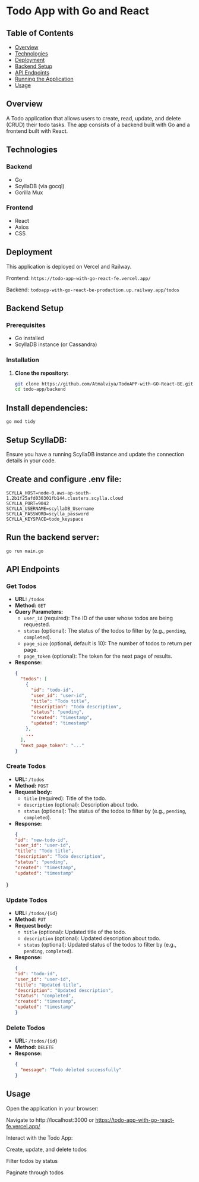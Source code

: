 # Todo App with Go and React

## Table of Contents
- [Overview](#overview)
- [Technologies](#technologies)
- [Deployment](#deployment)
- [Backend Setup](#backend-setup)
- [API Endpoints](#api-endpoints)
- [Running the Application](#running-the-application)
- [Usage](#usage)

## Overview
A Todo application that allows users to create, read, update, and delete (CRUD) their todo tasks. The app consists of a backend built with Go and a frontend built with React.

## Technologies
### Backend
- Go
- ScyllaDB (via gocql)
- Gorilla Mux

### Frontend
- React
- Axios
- CSS


## Deployment
This application is deployed on Vercel and Railway.

Frontend: `https://todo-app-with-go-react-fe.vercel.app/`

Backend: `todoapp-with-go-react-be-production.up.railway.app/todos`

## Backend Setup

### Prerequisites
- Go installed
- ScyllaDB instance (or Cassandra)

### Installation
1. **Clone the repository:**
   ```bash
   git clone https://github.com/Atmalviya/TodoAPP-with-GO-React-BE.git
   cd todo-app/backend

## Install dependencies:
    go mod tidy

## Setup ScyllaDB:
Ensure you have a running ScyllaDB instance and update the connection details in your code.

## Create and configure .env file:
    SCYLLA_HOST=node-0.aws-ap-south-1.2b1f25afd030301fb144.clusters.scylla.cloud
    SCYLLA_PORT=9042
    SCYLLA_USERNAME=scyllaDB_Username
    SCYLLA_PASSWORD=scylla_password
    SCYLLA_KEYSPACE=todo_keyspace


## Run the backend server:
    go run main.go
## API Endpoints

### Get Todos
- **URL:** `/todos`
- **Method:** `GET`
- **Query Parameters:**
  - `user_id` (required): The ID of the user whose todos are being requested.
  - `status` (optional): The status of the todos to filter by (e.g., `pending`, `completed`).
  - `page_size` (optional, default is 10): The number of todos to return per page.
  - `page_token` (optional): The token for the next page of results.
- **Response:**
  ```json
  {
    "todos": [
      {
        "id": "todo-id",
        "user_id": "user-id",
        "title": "Todo title",
        "description": "Todo description",
        "status": "pending",
        "created": "timestamp",
        "updated": "timestamp"
      },
      ...
    ],
    "next_page_token": "..."
  }

### Create Todos
- **URL:** `/todos`
- **Method:** `POST`
- **Request body:**
  - `title` (required): Title of the todo.
  - `description` (optional): Description about todo.
  - `status` (optional): The status of the todos to filter by (e.g., `pending`, `completed`).
- **Response:**
  ```json
  {
  "id": "new-todo-id",
  "user_id": "user-id",
  "title": "Todo title",
  "description": "Todo description",
  "status": "pending",
  "created": "timestamp",
  "updated": "timestamp"
}

### Update  Todos
- **URL:** `/todos/{id}`
- **Method:** `PUT`
- **Request body:**
  - `title` (optional): Updated title of the todo.
  - `description` (optional): Updated description about todo.
  - `status` (optional): Updated status of the todos to filter by (e.g., `pending`, `completed`).
- **Response:**
  ```json
  {
  "id": "todo-id",
  "user_id": "user-id",
  "title": "Updated title",
  "description": "Updated description",
  "status": "completed",
  "created": "timestamp",
  "updated": "timestamp"
  }

### Delete  Todos
- **URL:** `/todos/{id}`
- **Method:** `DELETE`
- **Response:**
  ```json
  {
    "message": "Todo deleted successfully"
  }
## Usage
Open the application in your browser:

Navigate to http://localhost:3000 or https://todo-app-with-go-react-fe.vercel.app/

Interact with the Todo App:

Create, update, and delete todos

Filter todos by status

Paginate through todos



